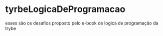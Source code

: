 # tyrbeLogicaDeProgramacao
esses são os desafios proposto pelo e-book   de logica de programação da trybe
